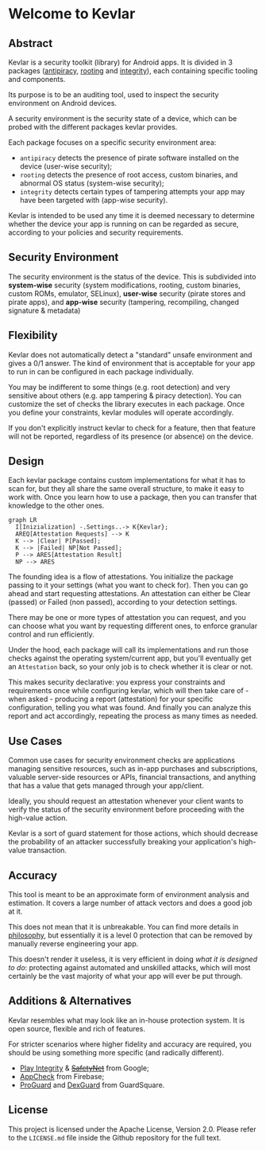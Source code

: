 # Welcome to Kevlar

## Abstract
Kevlar is a security toolkit (library) for Android apps.
It is divided in 3 packages ([antipiracy], [rooting] and [integrity]), each containing specific tooling and components.

[antipiracy]: pages/modules/antipiracy/antipiracy.md
[rooting]:    pages/modules/rooting/rooting.md
[integrity]:  pages/modules/integrity/integrity.md

Its purpose is to be an auditing tool, used to inspect the security environment on Android devices.

A security environment is the security state of a device, which can be probed with the different packages kevlar provides.

Each package focuses on a specific security environment area:

- `antipiracy` detects the presence of pirate software installed on the device (user-wise security);
- `rooting` detects the presence of root access, custom binaries, and abnormal OS status (system-wise security);
- `integrity` detects certain types of tampering attempts your app may have been targeted with (app-wise security).

Kevlar is intended to be used any time it is deemed necessary to determine whether the device your app is running on can be regarded as secure, according to your policies and security requirements.


## Security Environment
The security environment is the status of the device.
This is subdivided into **system-wise** security (system modifications, rooting, custom binaries, custom ROMs, emulator, SELinux),
**user-wise** security (pirate stores and pirate apps),
and **app-wise** security (tampering, recompiling, changed signature & metadata)


## Flexibility
Kevlar does not automatically detect a "standard" unsafe environment and gives a 0/1 answer.
The kind of environment that is acceptable for your app to run in can be configured in each package individually.

You may be indifferent to some things (e.g. root detection) and very sensitive about others (e.g. app tampering & piracy detection).
You can customize the set of checks the library executes in each package.
Once you define your constraints, kevlar modules will operate accordingly.

If you don't explicitly instruct kevlar to check for a feature, then that feature will not be reported, regardless of its presence (or absence) on the device.


## Design
Each kevlar package contains custom implementations for what it has to scan for, but they all share the same overall structure, to make it easy to work with. Once you learn how to use a package, then you can transfer that knowledge to the other ones.

``` mermaid
graph LR
  I[Inizialization] -.Settings..-> K{Kevlar};
  AREQ[Attestation Requests] --> K
  K --> |Clear| P[Passed];
  K --> |Failed| NP[Not Passed];
  P --> ARES[Attestation Result]
  NP --> ARES
```

The founding idea is a flow of attestations. You initialize the package passing to it your settings (what you want to check for). Then you can go ahead and start requesting attestations. An attestation can either be Clear (passed) or Failed (non passed), according to your detection settings.

There may be one or more types of attestation you can request, and you can choose what you want by requesting different ones, to enforce granular control and run efficiently.

Under the hood, each package will call its implementations and run those checks against the operating system/current app, but you'll eventually get an `Attestation` back, so your only job is to check whether it is clear or not.

This makes security declarative: you express your constraints and requirements once while configuring kevlar, which will then take care of - when asked -  producing a report (attestation) for your specific configuration, telling you what was found. And finally you can analyze this report and act accordingly, repeating the process as many times as needed.

## Use Cases
Common use cases for security environment checks are applications managing sensitive resources, such as in-app purchases and subscriptions, valuable server-side resources or APIs, financial transactions, and anything that has a value that gets managed through your app/client.

Ideally, you should request an attestation whenever your client wants to verify the status of the security environment before proceeding with the high-value action.

Kevlar is a sort of guard statement for those actions, which should decrease the probability of an attacker successfully breaking your application's high-value transaction.


## Accuracy
This tool is meant to be an approximate form of environment analysis and estimation.
It covers a large number of attack vectors and does a good job at it.

This does not mean that it is unbreakable. You can find more details in [philosophy], but essentially
it is a level 0 protection that can be removed by manually reverse engineering your app.

[philosophy]: pages/overview/philosophy.md

This doesn't render it useless, it is very efficient in doing *what it is designed to do*: protecting against automated and unskilled attacks,
which will most certainly be the vast majority of what your app will ever be put through.


## Additions & Alternatives
Kevlar resembles what may look like an in-house protection system. It is open source, flexible and rich of features.

For stricter scenarios where higher fidelity and accuracy are required, you should be using something more specific (and radically different).

- [Play Integrity](https://developer.android.com/google/play/integrity) & <s>[SafetyNet](https://developer.android.com/training/safetynet)</s> from Google;
- [AppCheck](https://firebase.google.com/products/app-check) from Firebase;
- [ProGuard](https://www.guardsquare.com/proguard) and [DexGuard](https://www.guardsquare.com/dexguard) from GuardSquare.

## License
This project is licensed under the Apache License, Version 2.0. Please refer to the `LICENSE.md` file inside the Github repository for the full text.